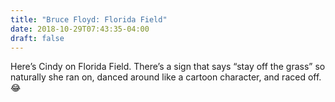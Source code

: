 ```yaml
---
title: "Bruce Floyd: Florida Field"
date: 2018-10-29T07:43:35-04:00
draft: false
---
```


Here’s Cindy on Florida Field. There’s a sign that says “stay off the grass” so naturally she ran on, danced around like a cartoon character, and raced off. :joy:
